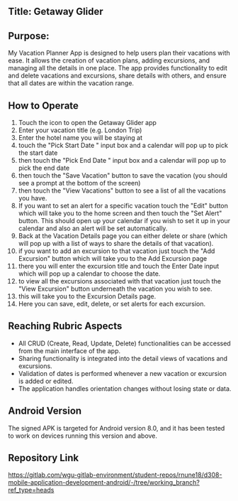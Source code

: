 ## Title: Getaway Glider

## Purpose:
My Vacation Planner App is designed to help users plan their vacations with ease. It allows the creation of vacation plans, adding excursions, and managing
all the details in one place. The app provides functionality to edit and delete vacations and excursions, share details with others, and ensure that all dates
are within the vacation range.


## How to Operate
1. Touch the icon to open the Getaway Glider app
2. Enter your vacation title (e.g. London Trip)
3. Enter the hotel name you will be staying at
4. touch the "Pick Start Date " input box and a calendar will pop up to pick the start date
5. then touch the "Pick End Date " input box and a calendar will pop up to pick the end date
6. then touch the "Save Vacation" button to save the vacation (you should see a prompt at the bottom of the screen)
7. then touch the "View Vacations" button to see a list of all the vacations you have.
8. If you want to set an alert for a specific vacation touch the "Edit" button which will take you to the home screen and then touch the "Set Alert" button. This
should open up your calendar if you wish to set it up in your calendar and also an alert will be set automatically.
9. Back at the Vacation Details page you can either delete or share (which will pop up with a list of ways to share the details of that vacation).
10. if you want to add an excursion to that vacation just touch the "Add Excursion" button which will take you to the Add Excursion page
11. there you will enter the excursion title and touch the Enter Date input which will pop up a calendar to choose the date.
12. to view all the excursions associated with that vacation just touch the "View Excursion" button underneath the vacation you wish to see.
13. this will take you to the Excursion Details page. 
14. Here you can save, edit, delete, or set alerts for each excursion.

## Reaching Rubric Aspects
- All CRUD (Create, Read, Update, Delete) functionalities can be accessed from the main interface of the app.
- Sharing functionality is integrated into the detail views of vacations and excursions.
- Validation of dates is performed whenever a new vacation or excursion is added or edited.
- The application handles orientation changes without losing state or data.

## Android Version
The signed APK is targeted for Android version 8.0, and it has been tested to work on devices running this version and above.

## Repository Link
https://gitlab.com/wgu-gitlab-environment/student-repos/rnune18/d308-mobile-application-development-android/-/tree/working_branch?ref_type=heads